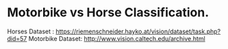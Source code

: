 # Motorbike vs Horse Classification.
Horses Dataset : https://riemenschneider.hayko.at/vision/dataset/task.php?did=57
Motorbike Dataset: http://www.vision.caltech.edu/archive.html 
